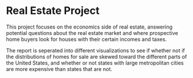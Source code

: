 # Real Estate Project
This project focuses on the economics side of real estate, answering potential questions about the real estate market and where prospective home buyers look for houses with their 
certain incomes and taxes. 

The report is seperated into different visualizations to see if whether not if the distributions of homes for sale are skewed toward the different parts of the United States, and whether or not states with large metropolitan cities are more expensive than states that are not. 
